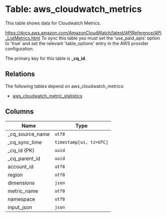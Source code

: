 # Table: aws_cloudwatch_metrics

This table shows data for Cloudwatch Metrics.

https://docs.aws.amazon.com/AmazonCloudWatch/latest/APIReference/API_ListMetrics.html
To sync this table you must set the 'use_paid_apis' option to 'true' and set the relevant 'table_options' entry in the AWS provider configuration.

The primary key for this table is **_cq_id**.

## Relations

The following tables depend on aws_cloudwatch_metrics:
  - [aws_cloudwatch_metric_statistics](aws_cloudwatch_metric_statistics)

## Columns

| Name          | Type          |
| ------------- | ------------- |
|_cq_source_name|`utf8`|
|_cq_sync_time|`timestamp[us, tz=UTC]`|
|_cq_id (PK)|`uuid`|
|_cq_parent_id|`uuid`|
|account_id|`utf8`|
|region|`utf8`|
|dimensions|`json`|
|metric_name|`utf8`|
|namespace|`utf8`|
|input_json|`json`|